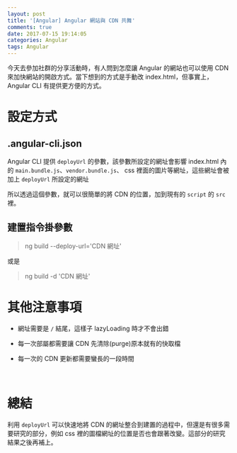 ```yaml
---
layout: post
title: '[Angular] Angular 網站與 CDN 共舞'
comments: true
date: 2017-07-15 19:14:05
categories: Angular
tags: Angular
---
```


今天去參加社群的分享活動時，有人問到怎麼讓 Angular 的網站也可以使用 CDN 來加快網站的開啟方式。當下想到的方式是手動改 index.html，但事實上， Angular CLI 有提供更方便的方式。

<!-- more -->

# 設定方式

## .angular-cli.json

Angular CLI 提供 `deployUrl` 的參數，該參數所設定的網址會影響 index.html 內的 `main.bundle.js`、`vendor.bundle.js`、 css 裡面的圖片等網址，這些網址會被加上 `deployUrl` 所設定的網址

所以透過這個參數，就可以很簡單的將 CDN 的位置，加到現有的 `script` 的 `src` 裡。

## 建置指令掛參數

> ng build --deploy-url='CDN  網址'

或是

> ng build -d 'CDN 網址'



# 其他注意事項

* 網址需要是 `/` 結尾，這樣子 lazyLoading 時才不會出錯

* 每一次部屬都需要讓 CDN 先清除(purge)原本就有的快取檔

* 每一次的 CDN 更新都需要蠻長的一段時間

  ​

# 總結

利用 `deployUrl` 可以快速地將 CDN 的網址整合到建置的過程中，但還是有很多需要研究的部分，例如 css 裡的圖檔網址的位置是否也會跟著改變。這部分的研究結果之後再補上。

